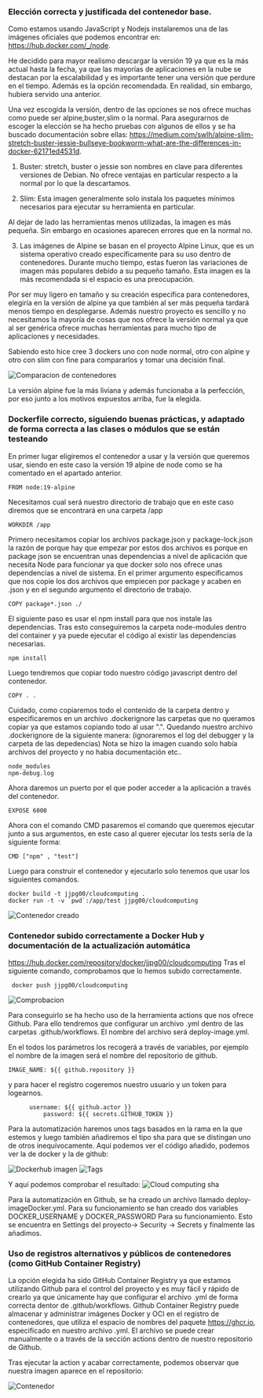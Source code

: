 ### Elección correcta y justificada del contenedor base.

Como estamos usando JavaScript y Nodejs instalaremos una de las imágenes oficiales que podemos encontrar en: https://hub.docker.com/_/node.

He decidido para mayor realismo descargar la versión 19 ya que es la más actual hasta la fecha, ya que las mayorías de aplicaciones en la nube se destacan por la escalabilidad y es importante tener una versión que perdure en el tiempo. Además es la opción recomendada.
En realidad, sin embargo, hubiera servido una anterior.

Una vez escogida la versión, dentro de las opciones se nos ofrece muchas como puede ser alpine,buster,slim o la normal.
Para asegurarnos de escoger la elección se ha hecho pruebas con algunos de ellos y se ha buscado documentación sobre ellas: https://medium.com/swlh/alpine-slim-stretch-buster-jessie-bullseye-bookworm-what-are-the-differences-in-docker-62171ed4531d.

1. Buster: stretch, buster o jessie son nombres en clave para diferentes versiones de Debian. No ofrece ventajas en particular respecto a la normal por lo que la descartamos.

2. Slim: Esta imagen generalmente solo instala los paquetes mínimos necesarios para ejecutar su herramienta en particular. 

Al dejar de lado las herramientas menos utilizadas, la imagen es más pequeña. Sin embargo en ocasiones aparecen errores que en la normal no.

3. Las imágenes de Alpine se basan en el proyecto Alpine Linux, que es un sistema operativo creado específicamente para su uso dentro de contenedores. Durante mucho tiempo, estas fueron las variaciones de imagen más populares debido a su pequeño tamaño.
Esta imagen es la más recomendada si el espacio es una preocupación.

Por ser muy ligero en tamaño y su creación especifica para contenedores, elegiría en la versión de alpine ya que también al ser más pequeña tardará menos tiempo en desplegarse.
Además nuestro proyecto es sencillo y no necesitamos la mayoría de cosas que nos ofrece la versión normal ya que al ser genérica ofrece muchas herramientas para mucho tipo de aplicaciones y necesidades.

Sabiendo esto hice cree 3 dockers uno con node normal, otro con alpine y otro con slim con fine para compararlos y tomar una decisión final.

![Comparacion de contenedores](../../imagenes/comparacionversiones.png)

La versión alpine fue la más liviana y además funcionaba a la perfección, por eso junto a los motivos expuestos arriba, fue la elegida.

### Dockerfile correcto, siguiendo buenas prácticas, y adaptado de forma correcta a las clases o módulos que se están testeando

En primer lugar eligiremos el contenedor a usar y la versión que queremos usar, siendo en este caso la versión 19 alpine de node como se ha comentado en el apartado anterior.
```
FROM node:19-alpine
```

Necesitamos cual será nuestro directorio de trabajo que en este caso diremos que se encontrará en una carpeta /app
```
WORKDIR /app
```

Primero necesitamos copiar los archivos package.json y package-lock.json la razón de porque hay que empezar por estos dos archivos es porque en package json se encuentran unas dependencias a nivel de aplicación que necesita Node para funcionar ya que docker solo nos ofrece unas dependencias a nivel de sistema.
En el primer argumento especificamos que nos copie los dos archivos que empiecen por package y acaben en .json y en el segundo argumento el directorio de trabajo.
```
COPY package*.json ./
```

El siguiente paso es usar el npm install para que nos instale las dependencias. Tras esto conseguiremos la carpeta node-modules dentro del container y ya puede ejecutar el código al existir las dependencias necesarias.
```
npm install
```

Luego tendremos que copiar todo nuestro código javascript dentro del contenedor. 
```
COPY . .
```

Cuidado, como copiaremos todo el contenido de la carpeta dentro y especificaremos en un archivo .dockerignore las carpetas que no queramos copiar ya que estamos copiando todo al usar ".".
Quedando nuestro archivo .dockerignore de la siguiente manera: (ignoraremos el log del debugger y la carpeta de las depedencias)
Nota se hizo la imagen cuando solo había archivos del proyecto y no habia documentación etc..
```
node_modules
npm-debug.log
```

Ahora daremos un puerto por el que poder acceder a la aplicación a través del contenedor.
```
EXPOSE 6000
```

Ahora con el comando CMD pasaremos el comando que queremos ejecutar junto a sus argumentos, en este caso al querer ejecutar los tests sería de la siguiente forma:
```
CMD ["npm" , "test"]
```

Luego para construir el contenedor y ejecutarlo solo tenemos que usar los siguientes comandos.

```
docker build -t jjpg00/cloudcomputing .
docker run -t -v `pwd`:/app/test jjpg00/cloudcomputing
```

![Contenedor creado](../../imagenes/todobien.png)

### Contenedor subido correctamente a Docker Hub y documentación de la actualización automática
https://hub.docker.com/repository/docker/jjpg00/cloudcomputing
Tras el siguiente comando, comprobamos que lo hemos subido correctamente.
```
 docker push jjpg00/cloudcomputing
```
![Comprobacion](../../imagenes/cc.png)

Para conseguirlo se ha hecho uso de la herramienta actions que nos ofrece Github. Para ello tendremos que configurar un archivo .yml dentro de las carpetas .github/workflows.
El nombre del archivo será deploy-image.yml.

En el todos los parámetros los recogerá a través de variables, por ejemplo el nombre de la imagen será el nombre del repositorio de github.

```
IMAGE_NAME: ${{ github.repository }}
```
y para hacer el registro cogeremos nuestro usuario y un token para logearnos.
```
      username: ${{ github.actor }}
          password: ${{ secrets.GITHUB_TOKEN }}
 ```
 
 Para la automatización haremos unos tags basados en la rama en la que estemos y luego también añadiremos el tipo sha para que se distingan uno de otros inequívocamente.
 Aquí podemos ver el código añadido, podemos ver la de docker y la de github:
 
 ![Dockerhub imagen](../../imagenes/main.png)
 ![Tags](../../imagenes/tags.png)
 
 Y aquí podemos comprobar el resultado:
 ![Cloud computing sha](../../imagenes/cloudcomputingsha.png)
 
 Para la automatización en Github, se ha creado un archivo llamado deploy-imageDocker.yml. Para su funcionamiento se han creado dos variables DOCKER_USERNAME y DOCKER_PASSWORD Para su funcionamiento. Esto se encuentra en Settings del proyecto-> Security -> Secrets y finalmente las añadimos.
### Uso de registros alternativos y públicos de contenedores (como GitHub Container Registry)
 La opción elegida ha sido GitHub Container Registry ya que estamos utilizando Github para el control del proyecto y es muy fácil y rápido de crearlo ya que únicamente hay que configurar el archivo .yml de forma correcta dentor de .github/workflows.
 Github Container Registry puede almacenar y administrar imágenes Docker y OCI en el registro de contenedores, que utiliza el espacio de nombres del paquete https://ghcr.io, especificado en nuestro archivo .yml. El archivo se puede crear manualmente o a través de la sección actions dentro de nuestro repositorio de Github.
 
 Tras ejecutar la action y acabar correctamente, podemos observar que nuestra imagen aparece en el repositorio:
 
 ![Contenedor](../../imagenes/contenedor.png)